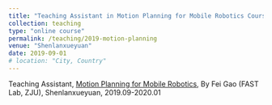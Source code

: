 ```yaml
---
title: "Teaching Assistant in Motion Planning for Mobile Robotics Course, Shenlanxueyuan"
collection: teaching
type: "online course"
permalink: /teaching/2019-motion-planning
venue: "Shenlanxueyuan"
date: 2019-09-01
# location: "City, Country"
---
```


Teaching Assistant, [Motion Planning for Mobile Robotics](https://www.shenlanxueyuan.com/my/course/188), By Fei Gao (FAST Lab, ZJU), Shenlanxueyuan, 2019.09-2020.01
